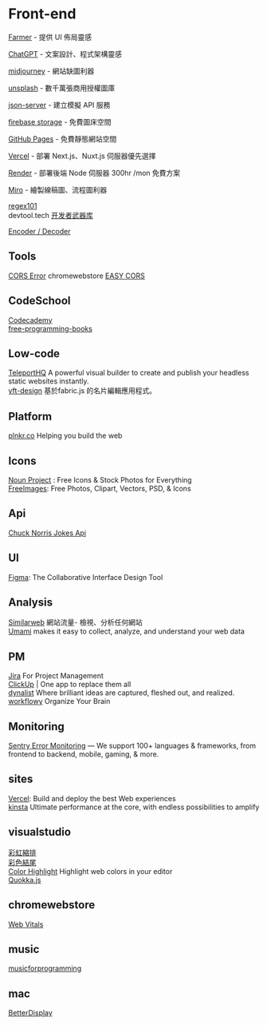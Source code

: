 # Front-end

[Farmer](https://www.framer.com/) - 提供 UI 佈局靈感

[ChatGPT](https://www.openai.com/) - 文案設計、程式架構靈感

[midjourney](https://www.midjourney.com/home/) - 網站缺圖利器

[unsplash](https://unsplash.com/) - 數千萬張商用授權圖庫

[json-server](https://www.npmjs.com/package/json-server) - 建立模擬 API 服務

[firebase storage](https://firebase.google.com/) - 免費圖床空間

[GitHub Pages](https://pages.github.com/) - 免費靜態網站空間

[Vercel](https://vercel.com/) - 部署 Next.js、Nuxt.js 伺服器優先選擇

[Render](https://render.com/) - 部署後端 Node 伺服器 300hr /mon 免費方案

[Miro](https://miro.com/) - 繪製線稿圖、流程圖利器


[regex101](https://regex101.com/)  
devtool.tech [开发者武器库](https://devtool.tech/)  


[Encoder / Decoder](https://appdevtools.com/base58-encoder-decoder)

## Tools

[CORS Error](https://seanacnet.com/website-related/cors-error-chrome-easy-cors/) chromewebstore [EASY CORS](https://chromewebstore.google.com/detail/easy-cors/gcdaaelgdlicnnichhholnoagafangej?hl=zh-TW)  

## CodeSchool

[Codecademy](https://www.codecademy.com/?locale_code=zh)  
[free-programming-books](https://github.com/EbookFoundation/free-programming-books/blob/main/books/free-programming-books-zh.md)

## Low-code

[TeleportHQ](https://teleporthq.io/) A powerful visual builder to create and publish your headless static websites instantly.  
[yft-design](https://yft.design/) 基於fabric.js 的名片編輯應用程式。  

## Platform

[plnkr.co](https://plnkr.co/) Helping you build the web  

## Icons

[Noun Project](https://thenounproject.com/) : Free Icons & Stock Photos for Everything  
[FreeImages](https://www.freeimages.com/): Free Photos, Clipart, Vectors, PSD, & Icons

## Api

[Chuck Norris Jokes Api](https://api.chucknorris.io/)

## UI

[Figma](https://www.figma.com/): The Collaborative Interface Design Tool

## Analysis

[Similarweb](https://www.similarweb.com/zh-tw/) 網站流量- 檢視、分析任何網站  
[Umami](https://umami.is/)  makes it easy to collect, analyze, and understand your web data


## PM

[Jira](https://www.atlassian.com/) For Project Management   
[ClickUp](https://clickup.com/) | One app to replace them all  
[dynalist](https://dynalist.io/) Where brilliant ideas are captured, fleshed out, and realized.  
[workflowy](https://workflowy.com/) Organize Your Brain  

## Monitoring

[Sentry Error Monitoring](https://sentry.io/) — We support 100+ languages & frameworks, from frontend to backend, mobile, gaming, & more.

## sites

[Vercel](https://vercel.com): Build and deploy the best Web experiences  
[kinsta](https://kinsta.com/)  Ultimate performance at the core, with endless possibilities to amplify

## visualstudio

[彩虹縮排](https://marketplace.visualstudio.com/items?itemName=oderwat.indent-rainbow)   
[彩色結尾](https://marketplace.visualstudio.com/items?itemName=CoenraadS.bracket-pair-colorizer)  
[Color Highlight](https://marketplace.visualstudio.com/items?itemName=naumovs.color-highlight) Highlight web colors in your editor  
[Quokka.js](https://marketplace.visualstudio.com/items?itemName=WallabyJs.quokka-vscode)  

## chromewebstore

[Web Vitals](https://chromewebstore.google.com/detail/ahfhijdlegdabablpippeagghigmibma)

## music

[musicforprogramming](https://musicforprogramming.net/)

## mac

[BetterDisplay](https://github.com/waydabber/BetterDisplay)
